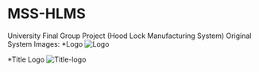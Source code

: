 # MSS-HLMS
University Final Group Project (Hood Lock Manufacturing System)
Original System Images:
*Logo
![Logo](https://user-images.githubusercontent.com/74712552/211167577-daea4fd3-9ee1-4fb0-abdf-ce60f2b8b283.png)

*Title Logo
![Title-logo](https://user-images.githubusercontent.com/74712552/211167600-69ae0d09-9bf0-4b3c-976e-51f6b372a546.jpg)
